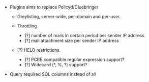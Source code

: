 * Plugins aims to replace Policyd/Cluebringer

    * Greylisting, server-wide, per-domain and per-user.

    * Throttling
        * [?] number of mails in certain period per sender IP address
        * [?] mail attachment size per sender IP address

    * [?] HELO restrictions.
        * [?] PCRE compatible regular expression support?
        * [?] Widecard (*, %, ?) support?

* Query required SQL columns instead of all

